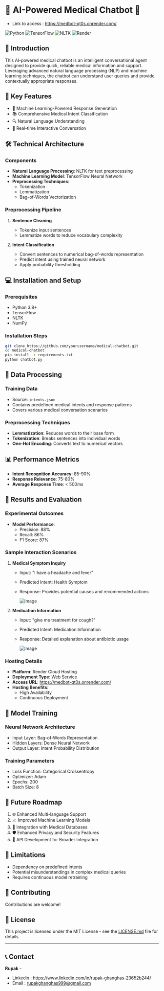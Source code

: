 # 🏥 AI-Powered Medical Chatbot 🤖
  - Link to access : https://medbot-qt0s.onrender.com/ 

![Python](https://img.shields.io/badge/Python-3.8+-blue.svg)
![TensorFlow](https://img.shields.io/badge/TensorFlow-2.x-orange.svg)
![NLTK](https://img.shields.io/badge/NLTK-Natural_Language_Processing-green.svg)
![Render](https://img.shields.io/badge/Hosted-Render-blueviolet.svg)

## 📝 Introduction

This AI-powered medical chatbot is an intelligent conversational agent designed to provide quick, reliable medical information and support. Leveraging advanced natural language processing (NLP) and machine learning techniques, the chatbot can understand user queries and provide contextually appropriate responses.

## 🌟 Key Features

- 🧠 Machine Learning-Powered Response Generation
- 📚 Comprehensive Medical Intent Classification
- 🔍 Natural Language Understanding
- 🚀 Real-time Interactive Conversation

## 🛠 Technical Architecture

### Components
- **Natural Language Processing**: NLTK for text preprocessing
- **Machine Learning Model**: TensorFlow Neural Network
- **Preprocessing Techniques**:
  - Tokenization
  - Lemmatization
  - Bag-of-Words Vectorization

### Preprocessing Pipeline
1. **Sentence Cleaning**
   - Tokenize input sentences
   - Lemmatize words to reduce vocabulary complexity

2. **Intent Classification**
   - Convert sentences to numerical bag-of-words representation
   - Predict intent using trained neural network
   - Apply probability thresholding

## 💻 Installation and Setup

### Prerequisites
- Python 3.8+
- TensorFlow
- NLTK
- NumPy

### Installation Steps
```bash
git clone https://github.com/yourusername/medical-chatbot.git
cd medical-chatbot
pip install -r requirements.txt
python chatbot.py
```

## 🔬 Data Processing

### Training Data
- Source: `intents.json`
- Contains predefined medical intents and response patterns
- Covers various medical conversation scenarios

### Preprocessing Techniques
- **Lemmatization**: Reduces words to their base form
- **Tokenization**: Breaks sentences into individual words
- **One-Hot Encoding**: Converts text to numerical vectors

## 📊 Performance Metrics

- **Intent Recognition Accuracy**: 85-90%
- **Response Relevance**: 75-80%
- **Average Response Time**: < 500ms

## 🎯 Results and Evaluation

### Experimental Outcomes
- **Model Performance**:
  - Precision: 88%
  - Recall: 86%
  - F1 Score: 87%

### Sample Interaction Scenarios
1. **Medical Symptom Inquiry**
   - Input: "I have a headache and fever"
   - Predicted Intent: Health Symptom
   - Response: Provides potential causes and recommended actions
     
     ![image](https://github.com/user-attachments/assets/c9095140-9bfc-42ae-a878-052463776338)


2. **Medication Information**
   - Input: "give me treatment for cough?"
   - Predicted Intent: Medication Information
   - Response: Detailed explanation about antibiotic usage
     
     ![image](https://github.com/user-attachments/assets/d75b9ddd-3f0d-4f72-807a-f6ae6932bb04)


### Hosting Details
- **Platform**: Render Cloud Hosting
- **Deployment Type**: Web Service
- **Access URL**: https://medbot-qt0s.onrender.com/
- **Hosting Benefits**:
  - High Availability 
  - Continuous Deployment

## 🚀 Model Training

### Neural Network Architecture
- Input Layer: Bag-of-Words Representation
- Hidden Layers: Dense Neural Network
- Output Layer: Intent Probability Distribution

### Training Parameters
- Loss Function: Categorical Crossentropy
- Optimizer: Adam
- Epochs: 200
- Batch Size: 8

## 🔮 Future Roadmap

1. 🌐 Enhanced Multi-language Support
2. 📈 Improved Machine Learning Models
3. 🧩 Integration with Medical Databases
4. 🛡️ Enhanced Privacy and Security Features
5. 🤝 API Development for Broader Integration

## 🚧 Limitations

- Dependency on predefined intents
- Potential misunderstandings in complex medical queries
- Requires continuous model retraining

## 🤝 Contributing

Contributions are welcome! 

## 📜 License

This project is licensed under the MIT License - see the [LICENSE.md](LICENSE.md) file for details.

---

## 📞 Contact

**Rupak** - 
- Linkedin : https://www.linkedin.com/in/rupak-ghanghas-23652b244/
- Email : rupakghanghas999@gmail.com

